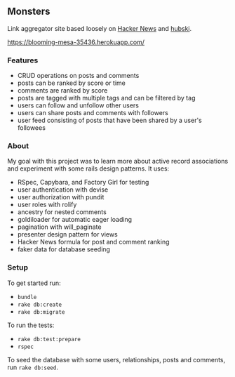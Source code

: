 ## Monsters

Link aggregator site based loosely on [Hacker News](https://news.ycombinator.com/) and [hubski](https://hubski.com/).

https://blooming-mesa-35436.herokuapp.com/

### Features

* CRUD operations on posts and comments
* posts can be ranked by score or time
* comments are ranked by score
* posts are tagged with multiple tags and can be filtered by tag
* users can follow and unfollow other users
* users can share posts and comments with followers
* user feed consisting of posts that have been shared by a user's followees

### About

My goal with this project was to learn more about active record associations and experiment with some rails design patterns. It uses:

* RSpec, Capybara, and Factory Girl for testing
* user authentication with devise
* user authorization with pundit
* user roles with rolify
* ancestry for nested comments
* goldiloader for automatic eager loading
* pagination with will_paginate
* presenter design pattern for views
* Hacker News formula for post and comment ranking
* faker data for database seeding

### Setup

To get started run:
* `bundle`
* `rake db:create`
* `rake db:migrate`

To run the tests:
* `rake db:test:prepare`
* `rspec`

To seed the database with some users, relationships, posts and comments, run `rake db:seed`.
